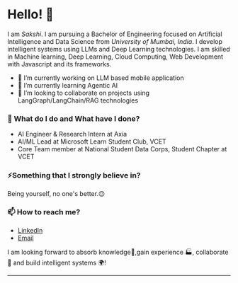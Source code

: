 # Hello! 👋

I am _Sakshi_. I am pursuing a Bachelor of Engineering focused on Artificial Intelligence and Data Science from _University of Mumbai, India_. I develop intelligent systems using LLMs and Deep Learning technologies. I am skilled in Machine learning, Deep Learning, Cloud Computing, Web Development with Javascript and its frameworks. 

- 🔭 I’m currently working on LLM based mobile application
- 🌱 I’m currently learning Agentic AI
- 👯 I’m looking to collaborate on projects using LangGraph/LangChain/RAG technologies

### 🌱 What do I do and What have I done? 

- AI Engineer & Research Intern at Axia 
- AI/ML Lead at Microsoft Learn Student Club, VCET
- Core Team member at National Student Data Corps, Student Chapter at VCET


### ⚡Something that I strongly believe in? 
Being yourself, no one's better.😌

### 📫 How to reach me?
- [LinkedIn](https://www.linkedin.com/in/sakshi-karande/) 
- [Email](sakshikarande26@gmail.com)

I am looking forward to absorb knowledge🧠,gain experience 🏭, collaborate🤝 and build intelligent systems 🌍!

***



<!--
**garimasingh128/garimasingh128** is a ✨ _special_ ✨ repository because its `README.md` (this file) appears on your GitHub profile.

Here are some ideas to get you started:

- 🔭 I’m currently working on ...
- 🌱 I’m currently learning ...
- 👯 I’m looking to collaborate on ...
- 🤔 I’m looking for help with ...
- 💬 Ask me about ...
- 📫 How to reach me: ...
- 😄 Pronouns: ...
- ⚡ Fun fact: ...
-->

